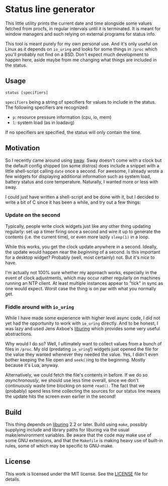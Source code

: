 # Status line generator

This little utility prints the current date and time alongside some values
fetched from procfs, in regular intervals until it is terminated. It is meant
for window managers and such relying on external programs for status info.

This tool is meant purely for my own personal use. And it's only useful on
Linux as it depends on `io_uring` and looks for some things in `/proc` which
you'll probably not find on a BSD. Don't expect much development to happen
here, aside maybe from me changing what things are included in the status.


## Usage

    status [specifiers]

`specifiers` being a string of specifiers for values to include in the status.
The following specifiers are recognized:

 * `p`: resource pressure information (cpu, io, mem)
 * `l`: system load (as in loadavg)

If no specifiers are specified, the status will only contain the time.


## Motivation

So I recently came around using [sway](https://swaywm.org/). Sway doesn't come
with a clock but the default config shipped (on some distros) does include a
snippet with a little shell-script calling `date` once a second. For awesome, I
already wrote a few widgets for displaying additional information such as system
load, battery status and core temperature. Naturally, I wanted more or less with
sway.

I could just have written a shell-script and be done with it, but I decided to
write a bit of C since it has been a while, and try out a few things:

### Update *on* the second

Typically, people write clock widgets just like any other thing updating
regularly: set up a timer firing once a second and wire it up to generate the
contents (i.e. the current time), or even more lazily `sleep(1)` in a loop.

While this works, you get the clock update anywhere in a second. Ideally, the
update would happen near the *beginning* of a second. Is this important for a
desktop widget? Probably (well, most certainly) not. But it's *nice* to have.

I'm actually not 100% sure whether my approach works, especially in the event
of clock adjustments, which may occur rather regularly on machines running an
NTP client. At least multiple instances appear to "tick" in sync as one would
expect. Worst case the thing is on par with what you normally get.

### Fiddle around with `io_uring`

While I have made some experience with higher level async code, I did not yet
had the opportunity to work with `io_uring` directly. And to be honest, I was
lazy and used Jens Axboe's [liburing](https://github.com/axboe/liburing) which
provides some very useful abstractions.

Why would I do so? Well, I ultimately want to collect values from a bunch of
files in `/proc`. My old (predating `io_uring`!) widgets just opened the file
for the value they wanted whenever they needed the value. Yes, I didn't even
bother keeping the file open and `seek()`ing to the beginning. Mostly because
it's Lua, anyway.

Alternatively, we could fetch the file's contents in before. If we do so
*asynchronously*, we should use less time overall, since we don't continuously
waste time blocking on some `read()`. The fact that we (probably) spend less
time collecting the sources for our status line means the update hits the screen
even earlier in the second!


## Build

This thing depends on [liburing](https://github.com/axboe/liburing) 2.2 or
later. Build using `make`, possibly supplying include and library paths for
liburing via the usual make/environment variables. Be aware that the code may
make use of some GNU extensions, and that the `Makefile` is making heavy use of
built-in rules, some of which may be specific to GNU-make.


## License

This work is licensed under the MIT license. See the [LICENSE](./LICENSE) file
for details.

